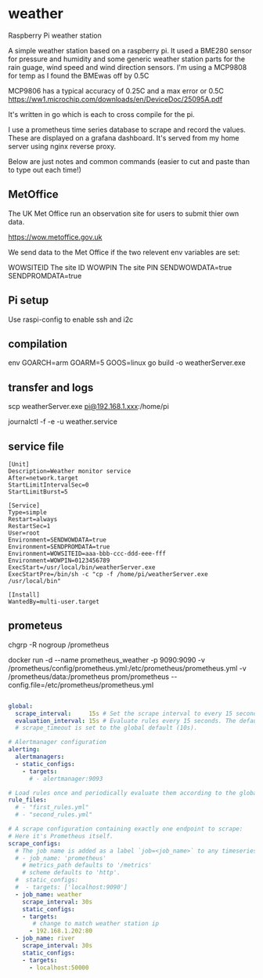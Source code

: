 # weather

Raspberry Pi weather station

A simple weather station based on a raspberry pi. It used a BME280 sensor for pressure and humidity and some generic weather station parts for the rain guage, wind speed and wind direction sensors. I'm using a MCP9808 for temp as I found the BMEwas off by 0.5C

MCP9806 has a typical accuracy of 0.25C and a max error or 0.5C
<https://ww1.microchip.com/downloads/en/DeviceDoc/25095A.pdf>

It's written in go which is each to cross compile for the pi.

I use a prometheus time series database to scrape and record the values. These are displayed on a grafana dashboard. It's served from my home server using nginx reverse proxy.

Below are just notes and common commands (easier to cut and paste than to type out each time!)

## MetOffice

The UK Met Office run an observation site for users to submit thier own data.

<https://wow.metoffice.gov.uk>

We send data to the Met Office if the two relevent env variables are set:

WOWSITEID The site ID
WOWPIN The site PIN
SENDWOWDATA=true
SENDPROMDATA=true

## Pi setup

Use raspi-config to enable ssh and i2c

## compilation

env GOARCH=arm GOARM=5 GOOS=linux go build -o weatherServer.exe

## transfer and logs

scp weatherServer.exe <pi@192.168.1.xxx>:/home/pi

journalctl -f -e -u weather.service

## service file

```service
[Unit]
Description=Weather monitor service
After=network.target
StartLimitIntervalSec=0
StartLimitBurst=5

[Service]
Type=simple
Restart=always
RestartSec=1
User=root
Environment=SENDWOWDATA=true
Environment=SENDPROMDATA=true
Environment=WOWSITEID=aaa-bbb-ccc-ddd-eee-fff
Environment=WOWPIN=0123456789
ExecStart=/usr/local/bin/weatherServer.exe
ExecStartPre=/bin/sh -c "cp -f /home/pi/weatherServer.exe /usr/local/bin"

[Install]
WantedBy=multi-user.target
```

## prometeus

chgrp -R nogroup /prometheus

docker run -d --name prometheus_weather -p 9090:9090 -v /prometheus/config/prometheus.yml:/etc/prometheus/prometheus.yml -v /prometheus/data:/prometheus prom/prometheus --config.file=/etc/prometheus/prometheus.yml

```yaml

global:
  scrape_interval:     15s # Set the scrape interval to every 15 seconds. Default is every 1 minute.
  evaluation_interval: 15s # Evaluate rules every 15 seconds. The default is every 1 minute.
  # scrape_timeout is set to the global default (10s).

# Alertmanager configuration
alerting:
  alertmanagers:
  - static_configs:
    - targets:
      # - alertmanager:9093

# Load rules once and periodically evaluate them according to the global 'evaluation_interval'.
rule_files:
  # - "first_rules.yml"
  # - "second_rules.yml"

# A scrape configuration containing exactly one endpoint to scrape:
# Here it's Prometheus itself.
scrape_configs:
  # The job name is added as a label `job=<job_name>` to any timeseries scraped from this config.
  # - job_name: 'prometheus'
    # metrics_path defaults to '/metrics'
    # scheme defaults to 'http'.
  #  static_configs:
  #  - targets: ['localhost:9090']
  - job_name: weather
    scrape_interval: 30s
    static_configs:
    - targets:
       # change to match weather station ip
      - 192.168.1.202:80
  - job_name: river
    scrape_interval: 30s
    static_configs:
    - targets:
      - localhost:50000
```
